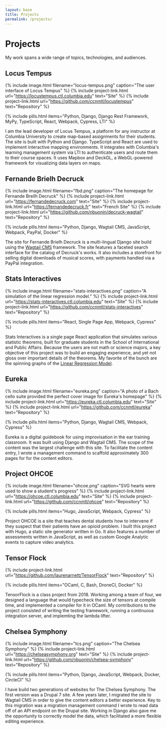 ```yaml
---
layout: base
title: Projects
permalink: /projects/
---
```

# Projects
My work spans a wide range of topics, technologies, and audiences.

## Locus Tempus
{% include image.html filename="locus-tempus.png" caption="The user interface of Locus Tempus" %}
{% include project-link.html url="https://locustempus.ctl.columbia.edu" text="Site" %} {% include project-link.html url="https://github.com/ccnmtl/locustempus" text="Repository" %}

{% include pills.html items="Python, Django, Django Rest Framework, MyPy, TypeScript, React, Webpack, Cypress, LTI" %}

I am the lead developer of Locus Tempus, a platform for any instructor at
Columbia University to create map-based assignments for their students. The
site is built with Python and Django. TypeScript and React are used to implement
interactive mapping environments. It integrates with Columbia's learning
management system via LTI to authenticate users and route them to their course
spaces. It uses Mapbox and DeckGL, a WebGL-powered framework for visualizing
data layers on maps.

## Fernande Brielh Decruck
{% include image.html filename="fbd.png" caption="The homepage for Fernande Breilh Decruck" %}
{% include project-link.html url="https://fernandedecruck.com" text="Site" %} {% include project-link.html url="https://fernandedecruck.fr" text="French Site" %} {% include project-link.html url="https://github.com/nbuonin/decruck-wagtail" text="Repository" %}

{% include pills.html items="Python, Django, Wagtail CMS, JavaScript, Webpack, PayPal, Docker" %}

The site for Fernande Brielh Decruck is a multi-lingual Django site build using
the [Wagtail CMS](https://wagtail.io/) framework. The site features a faceted
search interface for the catalog of Decruck's works. It also includes a
storefront for selling digital downloads of musical scores, with payments
handled via a PayPal integration.


## Stats Interactives
{% include image.html filename="stats-interactives.png" caption="A simulation of the linear regression model." %}
{% include project-link.html url="https://stats-interactives.ctl.columbia.edu" text="Site" %} {% include project-link.html url="https://github.com/ccnmtl/stats-interactives" text="Repository" %}

{% include pills.html items="React, Single Page App, Webpack, Cypress" %}

Stats Interactives is a single page React application that simulates various
statistic theorems, built for graduate students in the School of International
and Public Affairs. Because the users are not math or science majors, a key
objective of this project was to build an engaging experience, and yet not
gloss over important details of the theorems. My favorite of the bunch are the
spinning graphs of the [Linear Regression Model](https://stats-interactives.ctl.columbia.edu/linear-regression-model).

## Eureka
{% include image.html filename="eureka.png" caption="A photo of a Bach cello suite provided the perfect cover image for Eureka's homepage" %}
{% include project-link.html url="https://eureka.ctl.columbia.edu" text="Site" %} {% include project-link.html url="https://github.com/ccnmtl/eureka" text="Repository" %}

{% include pills.html items="Python, Django, Wagtail CMS, Webpack, Cypress" %}

Eureka is a digital guidebook for using improvisation in the ear training
classroom. It was built using Django and Wagtail CMS. The scope of the content
was the largest challenge with this site. To facilitate the content entry, I
wrote a management command to scaffold approximately 300 pages for for the
content editors.

## Project OHCOE
{% include image.html filename="ohcoe.png" caption="SVG hearts were used to show a student's progress" %}
{% include project-link.html url="https://ohcoe.ctl.columbia.edu" text="Site" %} {% include project-link.html url="https://github.com/ccnmtl/ohcoe" text="Repository" %}

{% include pills.html items="Hugo, JavaScript, Webpack, Cypress" %}

Project OHCOE is a site that teaches dental students how to intervene if they
suspect that their patients have an opioid problem. I built this project with
Hugo, a static site generator written in Go. It also features a number of
assessments written in JavaScript, as well as custom Google Analytic events to
capture video analytics.

## Tensor Flock
{% include project-link.html url="https://github.com/laurenarnett/TensorFlock" text="Repository" %}

{% include pills.html items="OCaml, C, Bash, DroneCI, Docker" %}

TensorFlock is a class project from 2018. Working among a team of four, we
designed a language that would typecheck the size of tensors at compile time,
and implemented a compiler for it in OCaml. My contributions to the project
consisted of writing the testing framework, running a continuous integration
server, and implemting the lambda lifter.

## Chelsea Symphony
{% include image.html filename="tcs.png" caption="The Chelsea Symphony" %}
{% include project-link.html url="https://chelseasymphony.org" text="Site" %} {% include project-link.html url="https://github.com/nbuonin/chelsea-symphony" text="Repository" %}

{% include pills.html items="Python, Django, JavaScript, Webpack, Docker, CircleCI" %}

I have build two generations of websites for The Chelsea Symphony. The first
version was a Drupal 7 site. A few years later, I migrated the site to Wagtail
CMS in order to give the content editors a better experience. Key to this
migration was a migration management command I wrote to read data off of an API
endpoint on the Drupal site. Working in Django also gave me the opportunity to
correctly model the data, which facilitated a more flexible editing experience.
